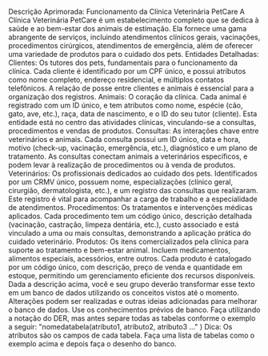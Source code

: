 Descrição Aprimorada:
Funcionamento da Clínica Veterinária PetCare
A Clínica Veterinária PetCare é um estabelecimento completo
que se dedica à saúde e ao bem-estar dos animais de
estimação. Ela fornece uma gama abrangente de serviços,
incluindo atendimentos clínicos gerais, vacinações,
procedimentos cirúrgicos, atendimentos de emergência,
além de oferecer uma variedade de produtos para o cuidado
dos pets.
Entidades Detalhadas:
Clientes: Os tutores dos pets, fundamentais para o
funcionamento da clínica. Cada cliente é identificado por um
CPF único, e possui atributos como nome completo,
endereço residencial, e múltiplos contatos telefônicos. A
relação de posse entre clientes e animais é essencial para a
organização dos registros.
Animais: O coração da clínica. Cada animal é registrado com
um ID único, e tem atributos como nome, espécie (cão, gato,
ave, etc.), raça, data de nascimento, e o ID do seu tutor
(cliente). Esta entidade está no centro das atividades clínicas,
vinculando-se a consultas, procedimentos e vendas de
produtos.
Consultas: As interações chave entre veterinários e animais.
Cada consulta possui um ID único, data e hora, motivo
(check-up, vacinação, emergência, etc.), diagnóstico e um
plano de tratamento. As consultas conectam animais a
veterinários específicos, e podem levar à realização de
procedimentos ou à venda de produtos.
Veterinários: Os profissionais dedicados ao cuidado dos
pets. Identificados por um CRMV único, possuem nome,
especializações (clínico geral, cirurgião, dermatologista, etc.),
e um registro das consultas que realizaram. Este registro é
vital para acompanhar a carga de trabalho e a especialidade
de atendimentos.
Procedimentos: Os tratamentos e intervenções médicas
aplicados. Cada procedimento tem um código único,
descrição detalhada (vacinação, castração, limpeza dentária,
etc.), custo associado e está vinculado a uma ou mais
consultas, demonstrando a aplicação prática do cuidado
veterinário.
Produtos: Os itens comercializados pela clínica para suporte
ao tratamento e bem-estar animal. Incluem medicamentos,
alimentos especiais, acessórios, entre outros. Cada produto
é catalogado por um código único, com descrição, preço de
venda e quantidade em estoque, permitindo um
gerenciamento eficiente dos recursos disponíveis.
Dada a descrição acima, você e seu grupo deverão
transformar esse texto em um banco de dados utilizando os
conceitos vistos até o momento. Alterações podem ser
realizadas e outras ideias adicionadas para melhorar o banco
de dados. Use os conhecimentos prévios de banco. Faça
utilizando a notação do DER, mas antes separe todas as
tabelas conforme o exemplo a seguir:
"nomedatabela(atributo1, atributo2, atributo3 ..." )
Dica: Os atributos são os campos de cada tabela. Faça uma
lista de tabelas como o exemplo acima e depois faça o
desenho do banco.

